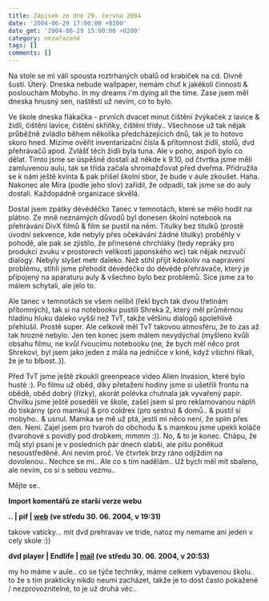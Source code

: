 ```yaml
---
title: Zápisek ze dne 29. června 2004
date: '2004-06-29 17:00:00 +0200'
date_gmt: '2004-06-29 15:00:00 +0200'
category: nezařazené
tags: []
comments: []
---
```

<p>Na stole se mi válí spousta roztrhaných obalů od krabiček na cd. Divně šustí. Úterý. Dneska nebude wallpaper,  nemám chuť k jakékoli činnosti &amp; poslouchám Mobyho. In my dreams i'm dying all the time. Zase jsem měl dneska  hnusný sen, naštěstí už nevím, co to bylo.</p>
<p>Ve škole dneska flákačka - prvních dvacet minut čištění žvýkaček z lavice  &amp; židlí, čištění lavice, čištění skříňky, čištění třídy.. Všechnose už tak nějak průběžně zvládlo během několika  předcházejících dnů, tak je to hotovo skoro hned. Mizíme ověřit inventarizační čísla &amp; přítomnost židlí, stolů,  dvd přehrávačů apod. Zvlášť těch židlí byla tuna. Ale v poho, aspoň bylo co dělat. Tímto jsme se úspěšně dostali  až někde k 9.10, od čtvrtka jsme měli zamluvenou aulu, tak se třída začala shromažďovat před dveřma. Přidružila  se k nám ještě kvinta &amp; pak přišel školní sbor, že bude v aule zkoušet. Haha. Nakonec ale Mira (podle jeho slov)  zařídil, že odpadli, tak jsme se do auly dostali. Každopádně organizace skvělá.</p>
<p>Dostal jsem zpátky dévédéčko Tanec v temnotách, které se mělo hodit na plátno. Ze mně neznámých důvodů byl  donesen školní notebook na přehrávání DivX filmů &amp; film se pustil na něm. Titulky bez titulků (prostě úvodní  sekvence, kde nebyly přes očekávání žádné titulky) proběhly v pohodě, ale pak se zjistilo, že přinesené chrchláky  (tedy repráky pro produkci zvuku v prostorech velikosti japonského wc) tak nějak nezvučí dialogy. Nebyly slyšet  metr daleko. Než stihl přijít kdokoliv na napravení problému, stihli jsme přehodit dévédéčko do dévédé přehrávače,  který je připojený na aparaturu auly &amp; všechno bylo bez problémů. Sice jsme za to málem schytali, ale jelo to.</p>
<p>Ale tanec v temnotách se všem nelíbil (řekl bych tak dvou třetinám přítomných), tak si na notebooku pustili  Shreka 2, který měl průměrnou hladinu hluku daleko vyšší než TvT, takže většinu dialogů spolehlivě přehlušil.  Prostě super. Ale celkově měl TvT takovou atmosféru, že to zas až tak hrozné nebylo. Jen ten konec jsem málem  nevydýchal (myšleno kvůli obsahu filmu, ne kvůl řvoucímu notebooku (ne, že bych měl něco prot Shrekovi, byl jsem jako  jeden z mála na jedničce v kině, když všichni říkali, že je to blbost..)).</p>
<p>Před TvT jsme ještě zkoukli greenpeace video Alien Invasion, které bylo husté :). Po filmu už oběd, díky přetažení  hodiny jsme si ušetřili frontu na obědě, oběd dobrý (řízky), akorát polévka chutnala jak vyvařený papír. Chvilku  jsme ještě poseděli ve škole, zašel jsem si pro reklamovanou náplň do tiskárny (pro mamku) &amp; pro coldrex (pro  sestru) &amp; domů.. &amp; pustil si mobyho.. &amp; usnul. Mamka se mě už ptá, jestli mi něco není, že spím přes  den. Není. Zajel jsem pro tvaroh do obchodu &amp; s mamkou jsme upekli koláče (tvarohové s povidly pod drobkem, mmmm  :)). No, &amp; to je konec. Chápu, že můj styl psaní je v posledních pár dnech slabší, ale píšu poněkud nesoustředěně.  Ani nevím proč. Ve čtvrtek brzy ráno odjíždím na dovolenou.. Nechce se mi.. Ale co s tím nadělám.. Už bych měl mít  sbaleno, ale nevím, co si s sebou vezmu..</p>
<p>Mějte se..</p>
<div class="import-komentaru">
<p><strong>Import komentářů ze starší verze webu</strong></p>
<div class="comment">
<p style="font-weight:bold"><span class="compredmet">..</span> | <span class="comname">pif</span> |  <a href="https://www.pifik.com">web</a> (ve&nbsp;středu&nbsp;30.&nbsp;06.&nbsp;2004,&nbsp;v&nbsp;19:31)</p>
<p>takove vaticky... mit dvd prehravav ve tride, natoz my nemame ani jeden v cely skole :)) </p>
</div>
<div class="comment">
<p style="font-weight:bold"><span class="compredmet">dvd player</span> | <span class="comname">Endlife</span> |  <a href="mailto:jan.martinek@post.cz">mail</a> (ve&nbsp;středu&nbsp;30.&nbsp;06.&nbsp;2004,&nbsp;v&nbsp;20:53)</p>
<p>my ho máme v aule.. co se týče techniky, máme celkem vybavenou školu.. to že s tím prakticky nikdo neumí zacházet, takže je to dost často pokažené / nezprovoznitelné, to je už druhá věc.. </p>
</div>
</div>
